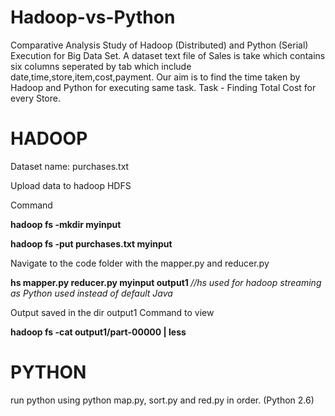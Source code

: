 # Hadoop-vs-Python
Comparative Analysis Study of Hadoop (Distributed) and Python (Serial) Execution for Big Data Set.
A dataset text file of Sales is take which contains six columns seperated by tab which include date,time,store,item,cost,payment.
Our aim is to find the time taken by Hadoop and Python for executing same task. Task - Finding Total Cost for every Store.

# HADOOP

Dataset name: purchases.txt

Upload data to hadoop HDFS

Command

<b>hadoop fs -mkdir myinput 

hadoop fs -put purchases.txt myinput</b>

Navigate to the code folder with the mapper.py and reducer.py

<b>hs mapper.py reducer.py myinput output1 </b> *//hs used for hadoop streaming as Python used instead of default Java*

Output saved in the dir output1
Command to view

<b>hadoop fs -cat output1/part-00000 | less </b>

# PYTHON

run python using python map.py, sort.py and red.py in order. (Python 2.6)
